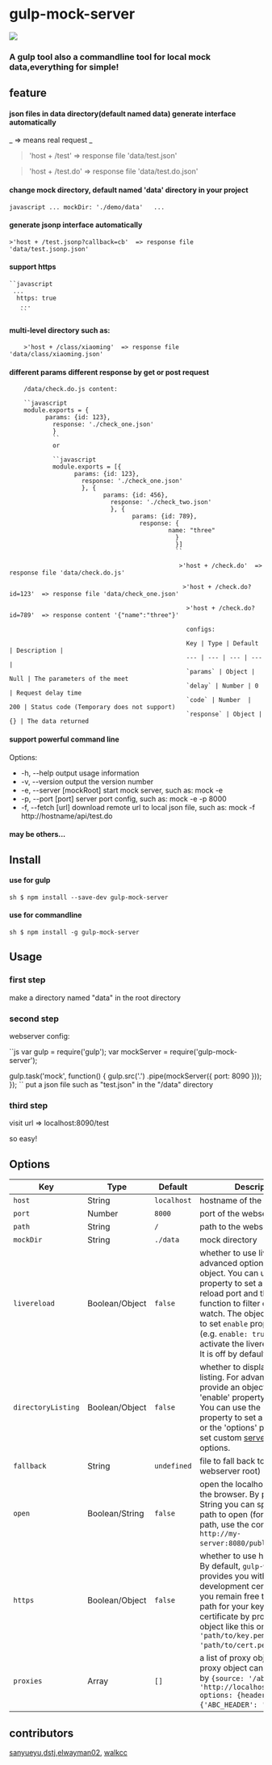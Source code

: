 # gulp-mock-server
<img src="http://gtms04.alicdn.com/tps/i4/TB1cqoFLpXXXXXbXFXXF3Q4QpXX-300-320.png" /><br />
### A gulp tool also a commandline tool for local mock data,everything for simple!


## feature
#### json files in data directory(default named data) generate interface automatically
_ => means  real request _
 >'host + /test'  => response file 'data/test.json'

  >'host + /test.do'  => response file 'data/test.do.json'

#### change mock directory, default named 'data' directory in your project
``javascript
 ...
  mockDir: './demo/data'  
   ...
   ``
#### generate jsonp interface automatically 
   
    >'host + /test.jsonp?callback=cb'  => response file 'data/test.jsonp.json'
    
#### support https
    ``javascript
     ...
      https: true  
       ...
       ``
#### multi-level directory such as: 
       
        >'host + /class/xiaoming'  => response file 'data/class/xiaoming.json'
        
#### different params different response by get or post request  
        
        /data/check.do.js content:
        
        ``javascript
        module.exports = {
              params: {id: 123},
                response: './check_one.json'
                }
                ``
                or
                
                ``javascript
                module.exports = [{
                      params: {id: 123},
                        response: './check_one.json'
                        }, {
                              params: {id: 456},
                                response: './check_two.json'
                                }, {
                                      params: {id: 789},
                                        response: {
                                                name: "three"
                                                  }
                                                  }]
                                                  ``
                                                  
                                                   >'host + /check.do'  => response file 'data/check.do.js'
                                                   
                                                    >'host + /check.do?id=123'  => response file 'data/check_one.json'
                                                    
                                                     >'host + /check.do?id=789'  => response content '{"name":"three"}'
                                                     
                                                     configs:
                                                     
                                                     Key | Type | Default | Description |
                                                     --- | --- | --- | --- |
                                                     `params` | Object | Null | The parameters of the meet
                                                     `delay` | Number | 0 | Request delay time
                                                     `code` | Number  | 200 | Status code (Temporary does not support)
                                                     `response` | Object | {} | The data returned

#### support powerful command line
Options:
- -h, --help               output usage information
- -v, --version            output the version number
- -e, --server [mockRoot]  start mock server, such as: mock -e
- -p, --port [port]        server port config, such as: mock -e -p 8000
- -f, --fetch [url]        download remote url to local json file, such as: mock -f http://hostname/api/test.do

#### may be others...

## Install

#### use for gulp
``sh
$ npm install --save-dev gulp-mock-server
``
#### use for commandline
``sh
$ npm install -g gulp-mock-server
``

## Usage

### first step
make a directory named "data" in the root directory

### second step
webserver config: 

``js
var gulp = require('gulp');
var mockServer = require('gulp-mock-server');

gulp.task('mock', function() {
      gulp.src('.')
          .pipe(mockServer({
                    port: 8090
                        }));
          });
``
put a json file such as "test.json" in the "/data" directory

### third step
visit url => localhost:8090/test

 so easy!
 
## Options
 
 Key | Type | Default | Description |
 --- | --- | --- | --- |
 `host` | String | `localhost` | hostname of the webserver
 `port` | Number | `8000` | port of the webserver
 `path` | String | `/` | path to the webserver
 `mockDir` | String | `./data` | mock directory
 `livereload` | Boolean/Object | `false` | whether to use livereload. For advanced options, provide an object. You can use the 'port' property to set a custom live reload port and the `filter` function to filter out files to watch. The object also needs to set `enable` property to true (e.g. `enable: true`) in order to activate the livereload mode. It is off by default.
 `directoryListing` | Boolean/Object | `false` | whether to display a directory listing. For advanced options, provide an object with the 'enable' property set to true. You can use the 'path' property to set a custom path or the 'options' property to set custom [serve-index](https://github.com/expressjs/serve-index) options.
 `fallback` | String | `undefined` | file to fall back to (relative to webserver root)
 `open` | Boolean/String | `false` | open the localhost server in the browser. By providing a String you can specify the path to open (for complete path, use the complete url `http://my-server:8080/public/`) .
 `https` | Boolean/Object | `false` | whether to use https or not. By default, `gulp-webserver` provides you with a development certificate but you remain free to specify a path for your key and certificate by providing an object like this one: `{key: 'path/to/key.pem', cert: 'path/to/cert.pem'}`.
 `proxies` | Array | `[]`| a list of proxy objects.  Each proxy object can be specified by `{source: '/abc', target: 'http://localhost:8080/abc', options: {headers: {'ABC_HEADER': 'abc'}}}`.

## contributors

[sanyueyu](https://github.com/sanyueyu),[dstj](https://github.com/dstj),[elwayman02](https://github.com/elwayman02),
[walkcc](https://github.com/walkcc)
